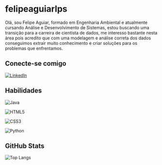 # felipeaguiarlps 
Olá, sou Felipe Aguiar, formado em Engenharia Ambiental e atualmente cursando Análise e Desenvolvimento de Sistemas, estou buscando uma transição para a carreira de cientista de dados, me interesso bastante nesta área pois acredito que com uma modelagem e análise correta dos dados conseguimos extrair muito conhecimento e criar soluções para os problemas que enfrentamos.

## Conecte-se comigo
[![LinkedIn](https://img.shields.io/badge/LinkedIn-000?style=for-the-badge&logo=linkedin&logoColor=0E76A8)](https://www.linkedin.com/in/felipeaguiarlps/)

## Habilidades
![Java](https://img.shields.io/badge/Java-000?style=for-the-badge&logo=java)

![HTML5](https://img.shields.io/badge/HTML5-000?style=for-the-badge&logo=html5)

![CSS3](https://img.shields.io/badge/CSS3-000?style=for-the-badge&logo=css3&logoColor=264CE4)

![Python](https://img.shields.io/badge/Python-000?style=for-the-badge&logo=python)

## GitHub Stats
![Top Langs](https://github-readme-stats-git-masterrstaa-rickstaa.vercel.app/api/top-langs/?username=felipeaguiarlps&layout=compact&bg_color=000&border_color=30A3DC&title_color=E94D5F&text_color=FFF) 